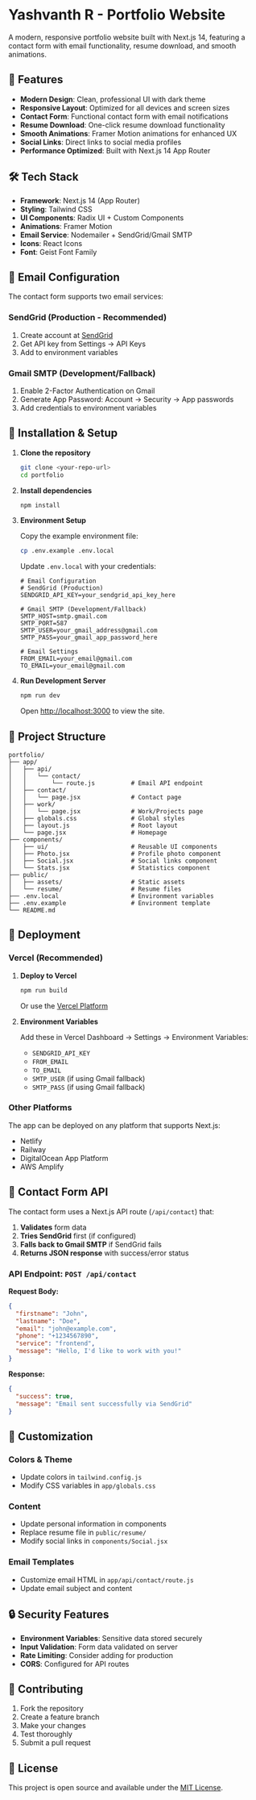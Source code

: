 # Yashvanth R - Portfolio Website

A modern, responsive portfolio website built with Next.js 14, featuring a contact form with email functionality, resume download, and smooth animations.

## 🚀 Features

- **Modern Design**: Clean, professional UI with dark theme
- **Responsive Layout**: Optimized for all devices and screen sizes
- **Contact Form**: Functional contact form with email notifications
- **Resume Download**: One-click resume download functionality
- **Smooth Animations**: Framer Motion animations for enhanced UX
- **Social Links**: Direct links to social media profiles
- **Performance Optimized**: Built with Next.js 14 App Router

## 🛠️ Tech Stack

- **Framework**: Next.js 14 (App Router)
- **Styling**: Tailwind CSS
- **UI Components**: Radix UI + Custom Components
- **Animations**: Framer Motion
- **Email Service**: Nodemailer + SendGrid/Gmail SMTP
- **Icons**: React Icons
- **Font**: Geist Font Family

## 📧 Email Configuration

The contact form supports two email services:

### SendGrid (Production - Recommended)
1. Create account at [SendGrid](https://sendgrid.com)
2. Get API key from Settings → API Keys
3. Add to environment variables

### Gmail SMTP (Development/Fallback)
1. Enable 2-Factor Authentication on Gmail
2. Generate App Password: Account → Security → App passwords
3. Add credentials to environment variables

## 🔧 Installation & Setup

1. **Clone the repository**
   ```bash
   git clone <your-repo-url>
   cd portfolio
   ```

2. **Install dependencies**
   ```bash
   npm install
   ```

3. **Environment Setup**
   
   Copy the example environment file:
   ```bash
   cp .env.example .env.local
   ```

   Update `.env.local` with your credentials:
   ```env
   # Email Configuration
   # SendGrid (Production)
   SENDGRID_API_KEY=your_sendgrid_api_key_here

   # Gmail SMTP (Development/Fallback)
   SMTP_HOST=smtp.gmail.com
   SMTP_PORT=587
   SMTP_USER=your_gmail_address@gmail.com
   SMTP_PASS=your_gmail_app_password_here

   # Email Settings
   FROM_EMAIL=your_email@gmail.com
   TO_EMAIL=your_email@gmail.com
   ```

4. **Run Development Server**
   ```bash
   npm run dev
   ```

   Open [http://localhost:3000](http://localhost:3000) to view the site.

## 📁 Project Structure

```
portfolio/
├── app/
│   ├── api/
│   │   └── contact/
│   │       └── route.js          # Email API endpoint
│   ├── contact/
│   │   └── page.jsx              # Contact page
│   ├── work/
│   │   └── page.jsx              # Work/Projects page
│   ├── globals.css               # Global styles
│   ├── layout.js                 # Root layout
│   └── page.jsx                  # Homepage
├── components/
│   ├── ui/                       # Reusable UI components
│   ├── Photo.jsx                 # Profile photo component
│   ├── Social.jsx                # Social links component
│   └── Stats.jsx                 # Statistics component
├── public/
│   ├── assets/                   # Static assets
│   └── resume/                   # Resume files
├── .env.local                    # Environment variables
├── .env.example                  # Environment template
└── README.md
```

## 🚀 Deployment

### Vercel (Recommended)

1. **Deploy to Vercel**
   ```bash
   npm run build
   ```
   
   Or use the [Vercel Platform](https://vercel.com/new)

2. **Environment Variables**
   
   Add these in Vercel Dashboard → Settings → Environment Variables:
   - `SENDGRID_API_KEY`
   - `FROM_EMAIL`
   - `TO_EMAIL`
   - `SMTP_USER` (if using Gmail fallback)
   - `SMTP_PASS` (if using Gmail fallback)

### Other Platforms

The app can be deployed on any platform that supports Next.js:
- Netlify
- Railway
- DigitalOcean App Platform
- AWS Amplify

## 📧 Contact Form API

The contact form uses a Next.js API route (`/api/contact`) that:

1. **Validates** form data
2. **Tries SendGrid** first (if configured)
3. **Falls back to Gmail SMTP** if SendGrid fails
4. **Returns JSON response** with success/error status

### API Endpoint: `POST /api/contact`

**Request Body:**
```json
{
  "firstname": "John",
  "lastname": "Doe",
  "email": "john@example.com",
  "phone": "+1234567890",
  "service": "frontend",
  "message": "Hello, I'd like to work with you!"
}
```

**Response:**
```json
{
  "success": true,
  "message": "Email sent successfully via SendGrid"
}
```

## 🎨 Customization

### Colors & Theme
- Update colors in `tailwind.config.js`
- Modify CSS variables in `app/globals.css`

### Content
- Update personal information in components
- Replace resume file in `public/resume/`
- Modify social links in `components/Social.jsx`

### Email Templates
- Customize email HTML in `app/api/contact/route.js`
- Update email subject and content

## 🔒 Security Features

- **Environment Variables**: Sensitive data stored securely
- **Input Validation**: Form data validated on server
- **Rate Limiting**: Consider adding for production
- **CORS**: Configured for API routes


## 🤝 Contributing

1. Fork the repository
2. Create a feature branch
3. Make your changes
4. Test thoroughly
5. Submit a pull request

## 📄 License

This project is open source and available under the [MIT License](LICENSE).

